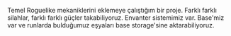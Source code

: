 Temel Roguelike mekaniklerini eklemeye çalıştığım bir proje. Farklı farklı silahlar, farklı farklı güçler takabiliyoruz. Envanter sistemimiz var. Base'miz var ve runlarda bulduğumuz eşyaları base storage'sine aktarabiliyoruz.
